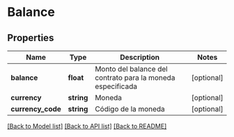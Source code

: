 # Balance

## Properties
Name | Type | Description | Notes
------------ | ------------- | ------------- | -------------
**balance** | **float** | Monto del balance del contrato para la moneda especificada | [optional] 
**currency** | **string** | Moneda | [optional] 
**currency_code** | **string** | Código de la moneda | [optional] 

[[Back to Model list]](../../README.md#documentation-for-models) [[Back to API list]](../../README.md#documentation-for-api-endpoints) [[Back to README]](../../README.md)

